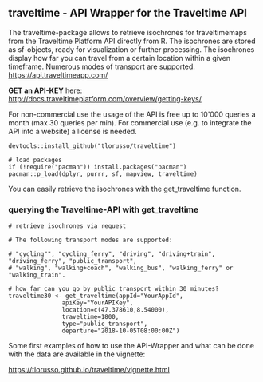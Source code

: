 ## traveltime - API Wrapper for the Traveltime API

The traveltime-package allows to retrieve isochrones for traveltimemaps from the Traveltime Platform API directly from R. The isochrones are stored as sf-objects, ready for visualization or further processing. The isochrones display how far you can travel from a certain location within a given timeframe. Numerous modes of transport are supported.
https://api.traveltimeapp.com/

__GET an API-KEY__ here: http://docs.traveltimeplatform.com/overview/getting-keys/

For non-commercial use the usage of the API is free up to 10'000 queries a month (max 30 queries per min). For commercial use (e.g. to integrate the API into a website) a license is needed. 


```
devtools::install_github("tlorusso/traveltime")

# load packages
if (!require("pacman")) install.packages("pacman")
pacman::p_load(dplyr, purrr, sf, mapview, traveltime)

```


You can easily retrieve the isochrones with the get_traveltime function.


### querying the Traveltime-API with get_traveltime

```
# retrieve isochrones via request 

# The following transport modes are supported:

# "cycling"", "cycling_ferry", "driving", "driving+train", "driving_ferry", "public_transport", 
# "walking", "walking+coach", "walking_bus", "walking_ferry" or "walking_train".

# how far can you go by public transport within 30 minutes?
traveltime30 <- get_traveltime(appId="YourAppId",
               apiKey="YourAPIKey",
               location=c(47.378610,8.54000),
               traveltime=1800,
               type="public_transport",
               departure="2018-10-05T08:00:00Z")

```


Some first examples of how to use the API-Wrapper and what can be done with the data are available in the vignette:

https://tlorusso.github.io/traveltime/vignette.html

